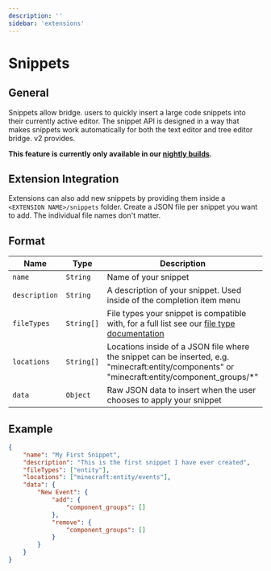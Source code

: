 ```yaml
---
description: ''
sidebar: 'extensions'
---
```


# Snippets

## General

Snippets allow bridge. users to quickly insert a large code snippets into their currently active editor. The snippet API is designed in a way that makes snippets work automatically for both the text editor and tree editor bridge. v2 provides.

**This feature is currently only available in our [nightly builds](https://nightly.bridge-core.app/).**

## Extension Integration

Extensions can also add new snippets by providing them inside a `<EXTENSION NAME>/snippets` folder. Create a JSON file per snippet you want to add. The individual file names don't matter.

## Format

| Name          | Type       | Description                                                                                                                                     |
| ------------- | ---------- | ----------------------------------------------------------------------------------------------------------------------------------------------- |
| `name`        | `String`   | Name of your snippet                                                                                                                            |
| `description` | `String`   | A description of your snippet. Used inside of the completion item menu                                                                          |
| `fileTypes`   | `String[]` | File types your snippet is compatible with, for a full list see our [file type documentation](/extension-docs/other/default-file-types/)        |
| `locations`   | `String[]` | Locations inside of a JSON file where the snippet can be inserted, e.g. "minecraft:entity/components" or "minecraft:entity/component_groups/\*" |
| `data`        | `Object`   | Raw JSON data to insert when the user chooses to apply your snippet                                                                             |

## Example

```json
{
	"name": "My First Snippet",
	"description": "This is the first snippet I have ever created",
	"fileTypes": ["entity"],
	"locations": ["minecraft:entity/events"],
	"data": {
		"New Event": {
			"add": {
				"component_groups": []
			},
			"remove": {
				"component_groups": []
			}
		}
	}
}
```
